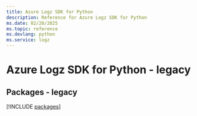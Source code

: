 ```yaml
---
title: Azure Logz SDK for Python
description: Reference for Azure Logz SDK for Python
ms.date: 02/28/2025
ms.topic: reference
ms.devlang: python
ms.service: logz
---
```

# Azure Logz SDK for Python - legacy
## Packages - legacy
[!INCLUDE [packages](logz-index.md)]